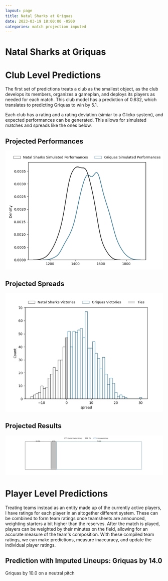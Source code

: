 ```yaml
---  
layout: page  
title: Natal Sharks at Griquas  
date: 2023-03-19 18:00:00 -0500  
categories: match projection imputed  
---
```

# Natal Sharks at Griquas

# Club Level Predictions


The first set of predictions treats a club as the smallest object, as the club develops its members, organizes a gameplan, and deploys its players as needed for each match. This club model has a prediction of 0.632, which translates to predicting Griquas to win by 5.1.

Each club has a rating and a rating deviation (simiar to a Glicko system), and expected performances can be generated. This allows for simulated matches and spreads like the ones below.
## Projected Performances


![Projected Performances](plots/performances_2023-03-19-Griquas-NatalSharks.png)
## Projected Spreads


![Projected Spreads](plots/spreads_2023-03-19-Griquas-NatalSharks.png)
## Projected Results


![Projected Results](plots/resultbar_2023-03-19-Griquas-NatalSharks.png)
# Player Level Predictions


Treating teams instead as an entity made up of the currently active players, I have ratings for each player in an altogether different system. These can be combined to form team ratings once teamsheets are announced, weighting starters a bit higher than the reserves. After the match is played, players can be weighted by their minutes on the field, allowing for an accurate measure of the team's composition. With these compiled team ratings, we can make predictions, measure inaccuracy, and update the individual player ratings.
## Prediction with Imputed Lineups: Griquas by 14.0


Griquas by 10.0 on a neutral pitch

